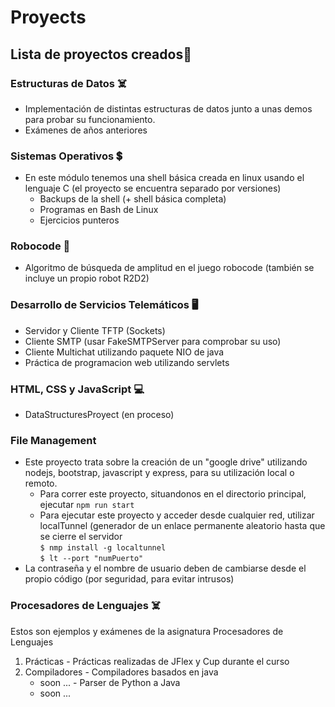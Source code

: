 # Proyects

## Lista de proyectos creados🚀

### Estructuras de Datos ☠️
  - Implementación de distintas estructuras de datos junto a unas demos para probar su funcionamiento.
  - Exámenes de años anteriores

### Sistemas Operativos 💲
  - En este módulo tenemos una shell básica creada en linux usando el lenguaje C (el proyecto se encuentra separado por versiones)
    - Backups de la shell (+ shell básica completa)
    - Programas en Bash de Linux
    - Ejercicios punteros 
  
### Robocode 🤖
  - Algoritmo de búsqueda de amplitud en el juego robocode (también se incluye un propio robot R2D2)
    
### Desarrollo de Servicios Telemáticos 🖥️
  - Servidor y Cliente TFTP (Sockets)
  - Cliente SMTP (usar FakeSMTPServer para comprobar su uso)
  - Cliente Multichat utilizando paquete NIO de java
  - Práctica de programacion web utilizando servlets

### HTML, CSS y JavaScript 💻
  - DataStructuresProyect (en proceso)

### File Management
  - Este proyecto trata sobre la creación de un "google drive" utilizando nodejs, bootstrap, javascript y express, para su utilización local o remoto.
    - Para correr este proyecto, situandonos en el directorio principal, ejecutar
      `npm run start`
    - Para ejecutar este proyecto y acceder desde cualquier red, utilizar localTunnel (generador de un enlace permanente aleatorio hasta que se cierre el servidor <br>
      `$ nmp install -g localtunnel` <br>
      `$ lt --port "numPuerto" `
   - La contraseña y el nombre de usuario deben de cambiarse desde el propio código (por seguridad, para evitar intrusos)
### Procesadores de Lenguajes ☠️
  Estos son ejemplos y exámenes de la asignatura Procesadores de Lenguajes
  1. Prácticas
    - Prácticas realizadas de JFlex y Cup durante el curso
  2. Compiladores
    - Compiladores basados en java
        - soon ...
    - Parser de Python a Java
        - soon ...

 
